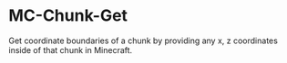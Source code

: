 # MC-Chunk-Get
Get coordinate boundaries of a chunk by providing any x, z coordinates inside of that chunk in Minecraft.
